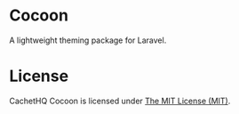 # Cocoon

A lightweight theming package for Laravel.

# License

CachetHQ Cocoon is licensed under [The MIT License (MIT)](/LICENSE).
